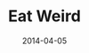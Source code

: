 ---
layout: message
category: message
series: "How to Change the World"
title: "Eat Weird"
date: 2014-04-05
audio-description: "Brian Tome talks about investments that can change the world."
audio: "http://www.crossroads.net/players/media/hq/htctw_03.mp3"
audio-title: "Eat Weird"
audio-duration: "&#58;"
program-description: "Program WK3 - How to Change the World"
program: "http://www.crossroads.net/players/media/hq/04_05-06_14Program_LO.pdf"
program-title: "Eat Weird"
video-description: "Brian Tome talks about investments that can change the world."
video-title: "Eat Weird"
video: "https://s3.amazonaws.com/crossroadsvideomessages/htctw_03.mp4"
video-poster: "https://www.crossroads.net/uploadedfiles/htctw_03_still.jpg"
---